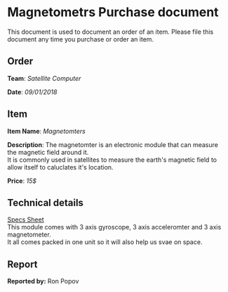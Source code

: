 # Magnetometrs Purchase document

This document is used to document an order of an item. Please file this document any time you purchase or order an item.

## Order

**Team**: _Satellite Computer_

**Date**: _09/01/2018_

## Item

**Item Name**: _Magnetomters_

**Description**:
The magnetomter is an electronic module that can measure the magnetic field around it.  
It is commonly used in satellites to measure the earth's magnetic field to allow itself to caluclates it's location.

**Price**: _15$_

## Technical details
[Specs Sheet](https://www.invensense.com/wp-content/uploads/2015/02/PS-MPU-9250A-01-v1.1.pdf)  
This module comes with 3 axis gyroscope, 3 axis acceleromter and 3 axis magnetometer.  
It all comes packed in one unit so it will also help us svae on space.

## Report

**Reported by:** Ron Popov
